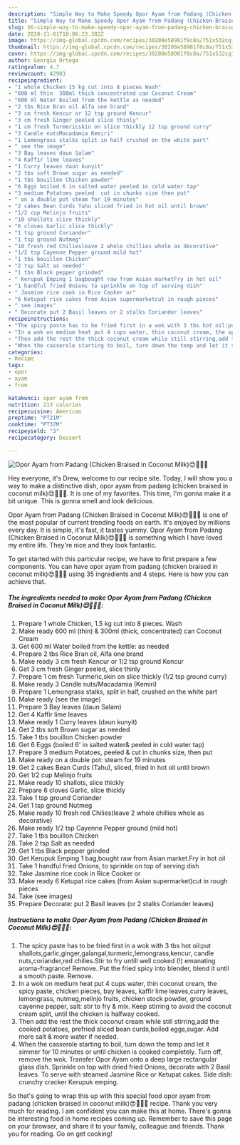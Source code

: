 ```yaml
---
description: "Simple Way to Make Speedy Opor Ayam from Padang (Chicken Braised in Coconut Milk)😍🍉🍌🍜"
title: "Simple Way to Make Speedy Opor Ayam from Padang (Chicken Braised in Coconut Milk)😍🍉🍌🍜"
slug: 56-simple-way-to-make-speedy-opor-ayam-from-padang-chicken-braised-in-coconut-milk
date: 2020-11-01T18:06:23.382Z
image: https://img-global.cpcdn.com/recipes/30208e58981f8c8a/751x532cq70/opor-ayam-from-padang-chicken-braised-in-coconut-milk😍🍉🍌🍜-recipe-main-photo.jpg
thumbnail: https://img-global.cpcdn.com/recipes/30208e58981f8c8a/751x532cq70/opor-ayam-from-padang-chicken-braised-in-coconut-milk😍🍉🍌🍜-recipe-main-photo.jpg
cover: https://img-global.cpcdn.com/recipes/30208e58981f8c8a/751x532cq70/opor-ayam-from-padang-chicken-braised-in-coconut-milk😍🍉🍌🍜-recipe-main-photo.jpg
author: Georgia Ortega
ratingvalue: 4.7
reviewcount: 42903
recipeingredient:
- "1 whole Chicken 15 kg cut into 8 pieces Wash"
- "600 ml thin  300ml thick concentrated can Coconut Cream"
- "600 ml Water boiled from the kettle as needed"
- "2 tbs Rice Bran oil Alfa one brand"
- "3 cm fresh Kencur or 12 tsp ground Kencur"
- "3 cm fresh Ginger peeled slice thinly"
- "1 cm fresh Turmericskin on slice thickly 12 tsp ground curry"
- "3 Candle nutsMacadamia Kemiri"
- "1 Lemongrass stalks split in half crushed on the white part"
- " see the image"
- "3 Bay leaves daun Salam"
- "4 Kaffir lime leaves"
- "1 Curry leaves daun kunyit"
- "2 tbs soft Brown sugar as needed"
- "1 tbs bouillon Chicken powder"
- "6 Eggs boiled 6 in salted water peeled in cold water tap"
- "3 medium Potatoes peeled  cut in chunks size then put"
- " on a double pot steam for 19 minutes"
- "2 cakes Bean Curds Tahu sliced fried in hot oil until brown"
- "1/2 cup Melinjo fruits"
- "10 shallots slice thickly"
- "6 cloves Garlic slice thickly"
- "1 tsp ground Coriander"
- "1 tsp ground Nutmeg"
- "10 fresh red Chiliesleave 2 whole chillies whole as decorative"
- "1/2 tsp Cayenne Pepper ground mild hot"
- "1 tbs bouillon Chicken"
- "2 tsp Salt as needed"
- "1 tbs Black pepper grinded"
- " Kerupuk Emping 1 bagbought raw from Asian marketFry in hot oil"
- "1 handful fried Onions to sprinkle on top of serving dish"
- " Jasmine rice cook in Rice Cooker or"
- "6 Ketupat rice cakes from Asian supermarketcut in rough pieces"
- " see images"
- " Decorate put 2 Basil leaves or 2 stalks Coriander leaves"
recipeinstructions:
- "The spicy paste has to be fried first in a wok with 3 tbs hot oil:put shallots,garlic,ginger,galangal,turmeric,lemongrass,kencur, candle nuts,coriander,red chilies.Stir to fry untill well cooked (!) emanating aroma-fragrance! Remove. Put the fried spicy into blender, blend it until a smooth paste. Remove."
- "In a wok on medium heat put 4 cups water, thin coconut cream, the spicy paste, chicken pieces, bay leaves, kaffir lime leaves,curry leaves, lemongrass, nutmeg,melinjo fruits, chicken stock powder, ground cayenne pepper, salt: stir to fry &amp; mix. Keep stirring to avoid the coconut cream split, until the chicken is halfway cooked."
- "Then add the rest the thick coconut cream while still stirring,add the cooked potatoes, prefried sliced bean curds,boiled eggs,sugar. Add more salt &amp; more water if needed."
- "When the casserole starting to boil, turn down the temp and let it simmer for 10 minutes or until chicken is cooked completely. Turn off, remove the wok. Transfer Opor Ayam onto a deep large rectangular glass dish. Sprinkle on top with dried fried Onions, decorate with 2 Basil leaves. To serve with steamed Jasmine Rice or Ketupat cakes. Side dish: crunchy cracker Kerupuk emping."
categories:
- Recipe
tags:
- opor
- ayam
- from

katakunci: opor ayam from 
nutrition: 213 calories
recipecuisine: American
preptime: "PT21M"
cooktime: "PT37M"
recipeyield: "3"
recipecategory: Dessert

---
```



![Opor Ayam from Padang (Chicken Braised in Coconut Milk)😍🍉🍌🍜](https://img-global.cpcdn.com/recipes/30208e58981f8c8a/751x532cq70/opor-ayam-from-padang-chicken-braised-in-coconut-milk😍🍉🍌🍜-recipe-main-photo.jpg)

Hey everyone, it's Drew, welcome to our recipe site. Today, I will show you a way to make a distinctive dish, opor ayam from padang (chicken braised in coconut milk)😍🍉🍌🍜. It is one of my favorites. This time, I'm gonna make it a bit unique. This is gonna smell and look delicious.



Opor Ayam from Padang (Chicken Braised in Coconut Milk)😍🍉🍌🍜 is one of the most popular of current trending foods on earth. It's enjoyed by millions every day. It is simple, it's fast, it tastes yummy. Opor Ayam from Padang (Chicken Braised in Coconut Milk)😍🍉🍌🍜 is something which I have loved my entire life. They're nice and they look fantastic.


To get started with this particular recipe, we have to first prepare a few components. You can have opor ayam from padang (chicken braised in coconut milk)😍🍉🍌🍜 using 35 ingredients and 4 steps. Here is how you can achieve that.

<!--inarticleads1-->

##### The ingredients needed to make Opor Ayam from Padang (Chicken Braised in Coconut Milk)😍🍉🍌🍜:

1. Prepare 1 whole Chicken, 1.5 kg cut into 8 pieces. Wash
1. Make ready 600 ml (thin) &amp; 300ml (thick, concentrated) can Coconut Cream
1. Get 600 ml Water boiled from the kettle: as needed
1. Prepare 2 tbs Rice Bran oil, Alfa one brand
1. Make ready 3 cm fresh Kencur or 1/2 tsp ground Kencur
1. Get 3 cm fresh Ginger peeled, slice thinly
1. Prepare 1 cm fresh Turmeric,skin on slice thickly (1/2 tsp ground curry)
1. Make ready 3 Candle nuts/Macadamia (Kemiri)
1. Prepare 1 Lemongrass stalks, split in half, crushed on the white part
1. Make ready  (see the image)
1. Prepare 3 Bay leaves (daun Salam)
1. Get 4 Kaffir lime leaves
1. Make ready 1 Curry leaves (daun kunyit)
1. Get 2 tbs soft Brown sugar as needed
1. Take 1 tbs bouillon Chicken powder
1. Get 6 Eggs (boiled 6&#39; in salted water&amp; peeled in cold water tap)
1. Prepare 3 medium Potatoes, peeled &amp; cut in chunks size, then put
1. Make ready  on a double pot: steam for 19 minutes
1. Get 2 cakes Bean Curds (Tahu), sliced, fried in hot oil until brown
1. Get 1/2 cup Melinjo fruits
1. Make ready 10 shallots, slice thickly
1. Prepare 6 cloves Garlic, slice thickly
1. Take 1 tsp ground Coriander
1. Get 1 tsp ground Nutmeg
1. Make ready 10 fresh red Chilies(leave 2 whole chillies whole as decorative)
1. Make ready 1/2 tsp Cayenne Pepper ground (mild hot)
1. Take 1 tbs bouillon Chicken
1. Take 2 tsp Salt as needed
1. Get 1 tbs Black pepper grinded
1. Get  Kerupuk Emping 1 bag,bought raw from Asian market.Fry in hot oil
1. Take 1 handful fried Onions, to sprinkle on top of serving dish
1. Take  Jasmine rice cook in Rice Cooker or
1. Make ready 6 Ketupat rice cakes (from Asian supermarket)cut in rough pieces
1. Take  (see images)
1. Prepare  Decorate: put 2 Basil leaves (or 2 stalks Coriander leaves)




<!--inarticleads2-->

##### Instructions to make Opor Ayam from Padang (Chicken Braised in Coconut Milk)😍🍉🍌🍜:

1. The spicy paste has to be fried first in a wok with 3 tbs hot oil:put shallots,garlic,ginger,galangal,turmeric,lemongrass,kencur, candle nuts,coriander,red chilies.Stir to fry untill well cooked (!) emanating aroma-fragrance! Remove. Put the fried spicy into blender, blend it until a smooth paste. Remove.
1. In a wok on medium heat put 4 cups water, thin coconut cream, the spicy paste, chicken pieces, bay leaves, kaffir lime leaves,curry leaves, lemongrass, nutmeg,melinjo fruits, chicken stock powder, ground cayenne pepper, salt: stir to fry &amp; mix. Keep stirring to avoid the coconut cream split, until the chicken is halfway cooked.
1. Then add the rest the thick coconut cream while still stirring,add the cooked potatoes, prefried sliced bean curds,boiled eggs,sugar. Add more salt &amp; more water if needed.
1. When the casserole starting to boil, turn down the temp and let it simmer for 10 minutes or until chicken is cooked completely. Turn off, remove the wok. Transfer Opor Ayam onto a deep large rectangular glass dish. Sprinkle on top with dried fried Onions, decorate with 2 Basil leaves. To serve with steamed Jasmine Rice or Ketupat cakes. Side dish: crunchy cracker Kerupuk emping.




So that's going to wrap this up with this special food opor ayam from padang (chicken braised in coconut milk)😍🍉🍌🍜 recipe. Thank you very much for reading. I am confident you can make this at home. There's gonna be interesting food in home recipes coming up. Remember to save this page on your browser, and share it to your family, colleague and friends. Thank you for reading. Go on get cooking!
